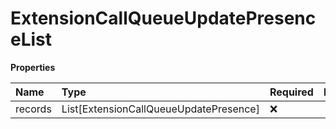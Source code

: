 # ExtensionCallQueueUpdatePresenceList

**Properties**

| Name    | Type                                   | Required | Description |
| :------ | :------------------------------------- | :------- | :---------- |
| records | List[ExtensionCallQueueUpdatePresence] | ❌       |             |

<!-- This file was generated by liblab | https://liblab.com/ -->
